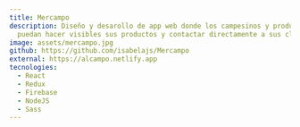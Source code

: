 ```yaml
---
title: Mercampo
description: Diseño y desarollo de app web donde los campesinos y productores
  puedan hacer visibles sus productos y contactar directamente a sus clientes.
image: assets/mercampo.jpg
github: https://github.com/isabelajs/Mercampo
external: https://alcampo.netlify.app
tecnologies:
  - React
  - Redux
  - Firebase
  - NodeJS
  - Sass
---
```

